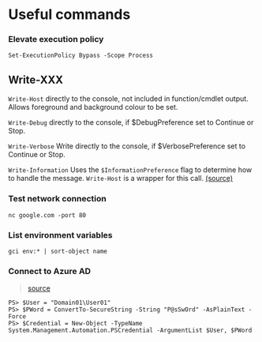 # Useful commands

### Elevate execution policy
```
Set-ExecutionPolicy Bypass -Scope Process
```

## Write-XXX

`Write-Host` directly to the console, not included in function/cmdlet output. Allows foreground and background colour to be set.

`Write-Debug` directly to the console, if $DebugPreference set to Continue or Stop.

`Write-Verbose` Write directly to the console, if $VerbosePreference set to Continue or Stop.

`Write-Information` Uses the `$InformationPreference` flag to determine how to handle the message.  `Write-Host` is a wrapper for this call. [(source)](https://docs.microsoft.com/en-us/powershell/module/microsoft.powershell.utility/write-information?view=powershell-7#parameters)

### Test network connection

```
nc google.com -port 80
```

### List environment variables
```
gci env:* | sort-object name
```

### Connect to Azure AD
> [source](https://docs.microsoft.com/en-us/powershell/module/microsoft.powershell.security/get-credential?view=powershell-7#examples)
```
PS> $User = "Domain01\User01"
PS> $PWord = ConvertTo-SecureString -String "P@sSwOrd" -AsPlainText -Force
PS> $Credential = New-Object -TypeName System.Management.Automation.PSCredential -ArgumentList $User, $PWord
```
